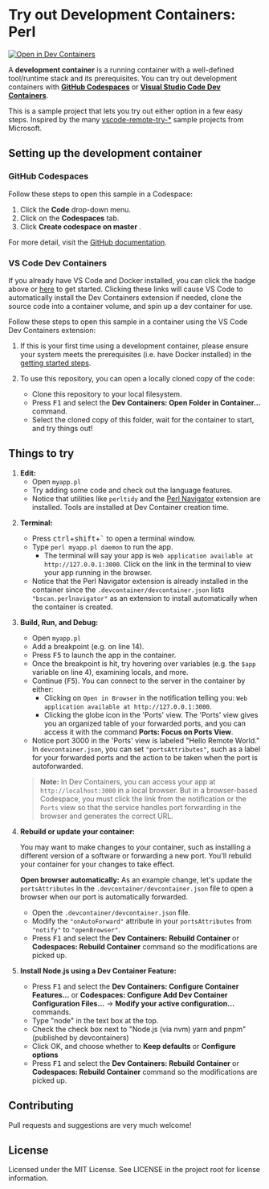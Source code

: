 # Try out Development Containers: Perl

[![Open in Dev Containers](https://img.shields.io/static/v1?label=Dev%20Containers&message=Open&color=blue&logo=visualstudiocode)][open-in-dev-containers]

[open-in-dev-containers]: https://vscode.dev/redirect?url=vscode://ms-vscode-remote.remote-containers/cloneInVolume?url=https://github.com/zakame/vscode-remote-try-perl

A **development container** is a running container with a well-defined
tool/runtime stack and its prerequisites. You can try out development
containers with **[GitHub Codespaces][codespaces]** or
**[Visual Studio Code Dev Containers][vscode-devcontainers]**.

[codespaces]: https://github.com/features/codespaces
[vscode-devcontainers]: https://aka.ms/vscode-remote/containers

This is a sample project that lets you try out either option in a few easy
steps. Inspired by the many [vscode-remote-try-*][vscode-remote-try-any]
sample projects from Microsoft.

[vscode-remote-try-any]: https://github.com/search?q=org%3Amicrosoft+vscode-remote-try-&type=Repositories
 
## Setting up the development container

### GitHub Codespaces

Follow these steps to open this sample in a Codespace:
1. Click the **Code** drop-down menu.
2. Click on the **Codespaces** tab.
3. Click **Create codespace on master** .

For more detail, visit the [GitHub documentation][creating-a-codespace].

[creating-a-codespace]: https://docs.github.com/en/free-pro-team@latest/github/developing-online-with-codespaces/creating-a-codespace#creating-a-codespace

### VS Code Dev Containers

If you already have VS Code and Docker installed, you can click the badge
above or [here][open-in-dev-containers] to get started. Clicking these links
will cause VS Code to automatically install the Dev Containers extension if
needed, clone the source code into a container volume, and spin up a dev
container for use.

Follow these steps to open this sample in a container using the VS Code Dev
Containers extension:

1. If this is your first time using a development container, please ensure
   your system meets the prerequisites (i.e. have Docker installed) in the
   [getting started steps][getting-started].

[getting-started]: https://aka.ms/vscode-remote/containers/getting-started

2. To use this repository, you can open a locally cloned copy of the code:

   - Clone this repository to your local filesystem.
   - Press <kbd>F1</kbd> and select the **Dev Containers: Open Folder in
     Container...** command.
   - Select the cloned copy of this folder, wait for the container to start,
     and try things out!

## Things to try

1. **Edit:**
   - Open `myapp.pl`
   - Try adding some code and check out the language features.
   - Notice that utilities like `perltidy` and the [Perl
     Navigator][perlnavigator] extension are installed. Tools are installed at
     Dev Container creation time.

[perlnavigator]: (https://marketplace.visualstudio.com/items?itemName=bscan.perlnavigator)

2. **Terminal:**
    - Press <kbd>ctrl</kbd>+<kbd>shift</kbd>+<kbd>\`</kbd> to open a terminal
      window.
    - Type `perl myapp.pl daemon` to run the app.
         - The terminal will say your app is `Web application available at
           http://127.0.0.1:3000`. Click on the link in the terminal to view
           your app running in the browser.
    - Notice that the Perl Navigator extension is already installed in the
      container since the `.devcontainer/devcontainer.json` lists
      `"bscan.perlnavigator"` as an extension to install automatically when
      the container is created.

3. **Build, Run, and Debug:**

   - Open `myapp.pl`
   - Add a breakpoint (e.g. on line 14).
   - Press <kbd>F5</kbd> to launch the app in the container.
   - Once the breakpoint is hit, try hovering over variables (e.g. the `$app`
     variable on line 4), examining locals, and more.
   - Continue (<kbd>F5</kbd>). You can connect to the server in the container
     by either: 
      - Clicking on `Open in Browser` in the notification telling you: `Web
        application available at http://127.0.0.1:3000`.
      - Clicking the globe icon in the 'Ports' view. The 'Ports' view gives
        you an organized table of your forwarded ports, and you can access it
        with the command **Ports: Focus on Ports View**.
   - Notice port 3000 in the 'Ports' view is labeled "Hello Remote World." In
     `devcontainer.json`, you can set `"portsAttributes"`, such as a label for
     your forwarded ports and the action to be taken when the port is
     autoforwarded.
   
   > **Note:** In Dev Containers, you can access your app at
   > `http://localhost:3000` in a local browser. But in a browser-based
   > Codespace, you must click the link from the notification or the `Ports`
   > view so that the service handles port forwarding in the browser and
   > generates the correct URL.

4. **Rebuild or update your container:**

   You may want to make changes to your container, such as installing a
   different version of a software or forwarding a new port. You'll rebuild
   your container for your changes to take effect. 

   **Open browser automatically:** As an example change, let's update the
   `portsAttributes` in the `.devcontainer/devcontainer.json` file to open a
   browser when our port is automatically forwarded.
   
   - Open the `.devcontainer/devcontainer.json` file.
   - Modify the `"onAutoForward"` attribute in your `portsAttributes` from
     `"notify"` to `"openBrowser"`.
   - Press <kbd>F1</kbd> and select the **Dev Containers: Rebuild Container**
     or **Codespaces: Rebuild Container** command so the modifications are
     picked up.  

5. **Install Node.js using a Dev Container Feature:**

   - Press <kbd>F1</kbd> and select the **Dev Containers: Configure Container
     Features...** or **Codespaces: Configure Add Dev Container Configuration
     Files...** -> **Modify your active configuration...** commands.
   - Type "node" in the text box at the top.
   - Check the check box next to "Node.js (via nvm) yarn and pnpm" (published by
     devcontainers) 
   - Click OK, and choose whether to **Keep defaults** or **Configure options**
   - Press <kbd>F1</kbd> and select the **Dev Containers: Rebuild Container**
     or **Codespaces: Rebuild Container** command so the modifications are
     picked up.

## Contributing

Pull requests and suggestions are very much welcome!

## License

Licensed under the MIT License. See LICENSE in the project root for license
information.

